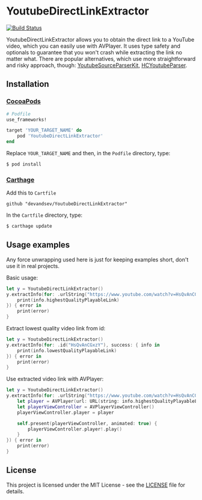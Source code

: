 # YoutubeDirectLinkExtractor

[![Build Status](https://travis-ci.org/devandsev/YoutubeDirectLinkExtractor.svg?branch=develop)](https://travis-ci.org/devandsev/YoutubeDirectLinkExtractor)

YoutubeDirectLinkExtractor allows you to obtain the direct link to a YouTube video, which you can easily use with AVPlayer. 
It uses type safety and optionals to guarantee that you won't crash while extracting the link no matter what. There are popular alternatives, which use more straightforward and risky approach, though: [YoutubeSourceParserKit](https://github.com/mojilala/YoutubeSourceParserKit), [HCYoutubeParser](https://github.com/hellozimi/HCYoutubeParser).

## Installation

### [CocoaPods](https://guides.cocoapods.org/using/using-cocoapods.html)

```ruby
# Podfile
use_frameworks!

target 'YOUR_TARGET_NAME' do
    pod 'YoutubeDirectLinkExtractor'
end
```

Replace `YOUR_TARGET_NAME` and then, in the `Podfile` directory, type:

```bash
$ pod install
```

### [Carthage](https://github.com/Carthage/Carthage)

Add this to `Cartfile`

```
github "devandsev/YoutubeDirectLinkExtractor"
```

In the `Cartfile` directory, type:

```bash
$ carthage update
```

## Usage examples

Any force unwrapping used here is just for keeping examples short, don't use it in real projects.

Basic usage:

```swift
let y = YoutubeDirectLinkExtractor()
y.extractInfo(for: .urlString("https://www.youtube.com/watch?v=HsQvAnCGxzY"), success: { info in
    print(info.highestQualityPlayableLink)
}) { error in
    print(error)
}
```

Extract lowest quality video link from id:

```swift
let y = YoutubeDirectLinkExtractor()
y.extractInfo(for: .id("HsQvAnCGxzY"), success: { info in
    print(info.lowestQualityPlayableLink)
}) { error in
    print(error)
}
```

Use extracted video link with AVPlayer:

```swift
let y = YoutubeDirectLinkExtractor()
y.extractInfo(for: .urlString("https://www.youtube.com/watch?v=HsQvAnCGxzY"), success: { info in
    let player = AVPlayer(url: URL(string: info.highestQualityPlayableLink!)!)
    let playerViewController = AVPlayerViewController()
    playerViewController.player = player

    self.present(playerViewController, animated: true) {
        playerViewController.player!.play()
    }
}) { error in
    print(error)
}
```

## License

This project is licensed under the MIT License - see the [LICENSE](LICENSE) file for details.

